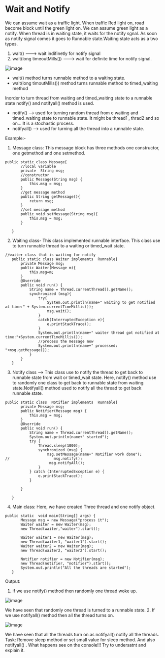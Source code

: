 #  Wait and Notify 

We can assume wait as a traffic light. When traffic  Red light on, road become block until the green light on. We can assume green light as a notify. When thread is in waiting state, it waits for the notify sgnal. As soon as notify signal comes it goes to Runnable state.Waiting state acts as a two types. 
1. wait() ---> wait indifinetly for notify signal
2. wait(long timeoutMills()) ---> wait for definite time for notify signal. 

![image](https://user-images.githubusercontent.com/75389185/194759755-d2ec03a3-5ac5-45d1-8ac2-c42c8701a87d.png)

- wait() method turns runnable method to a waiting state. 
- wait(long timoutMills()) method turns runnable method to timed_waiting method

Inorder to turn thread from  waiting and timed_waiting state to a runnable state notify() and notifyall() method is used. 
 - notify() --> used for turning  random thread from e waiting and timed_waiting state to runnable state. It might be thread1 , thrad2 and so on... It is a stochastic process.
 - notifyall() --> used for turning all the thread into a runnable state.

 Example:-

 1. Message class:
 This message block has three methods one constructor, one  getmethod and one setmethod.
 ```
 public static class Message{
        //local variable
        private  String msg;
        //constructor
        public Message(String msg) {
            this.msg = msg;
        }
        //get message method
        public String getMessage(){
            return msg;
        }
        //set message method
        public void setMessage(String msg){
            this.msg = msg;
        }

    }
 ```
 2. Waiting class- This class implemented runnable interface. This class use to turn runnable thread to a waiting or timed_wait state. 
 ```
 //waiter class that is waiting for notify
    public static class Waiter implements  Runnable{
        private Message msg;
        public Waiter(Message m){
            this.msg=m;
        }
        @Override
        public void run() {
            String name = Thread.currentThread().getName();
            synchronized (msg){
                try{
                    System.out.println(name+" waiting to get notified at time:" + System.currentTimeMillis());
                    msg.wait();
                }
                catch(InterruptedException e){
                    e.printStackTrace();
                }
                System.out.println(name+" waiter thread got notified at time:"+System.currentTimeMillis());
                //process the message now
                System.out.println(name+" processed: "+msg.getMessage());
            }
        }
    }
 ```

 3. Notify class --> This class use to notify the thread to get back to runnable state from wait or timed_wait state. Here, notify() method use to randomly one class to get back to runnable state from waiting state.Notifyall() method used to notify all the thread to get back runnable state.

 ```
 public static class  Notifier implements  Runnable{
        private Message msg;
        public Notifier(Message msg) {
            this.msg = msg;
        }
        @Override
        public void run() {
            String name = Thread.currentThread().getName();
            System.out.println(name+" started");
            try {
                Thread.sleep(1000);
                synchronized (msg) {
                    msg.setMessage(name+" Notifier work done");
//                    msg.notify();
                     msg.notifyAll();
                }
            } catch (InterruptedException e) {
                e.printStackTrace();
            }

        }

    }
 ```

 4. Main class: Here, we have created  Three thread and one notify object. 
 ```
 public static  void main(String[] args) {
        Message msg = new Message("process it");
        Waiter waiter = new Waiter(msg);
        new Thread(waiter,"waiter").start();

        Waiter waiter1 = new Waiter(msg);
        new Thread(waiter1, "waiter1").start();
        Waiter waiter2 = new Waiter(msg);
        new Thread(waiter2, "waiter2").start();

        Notifier notifier = new Notifier(msg);
        new Thread(notifier, "notifier").start();
        System.out.println("All the threads are started");
    }
 ```
 Output:
 1. If we  use notify() method then randomly one thread woke up.

 ![image](https://user-images.githubusercontent.com/75389185/194761735-7a84fd8e-f5a0-4a3d-bd27-01547ddc5f66.png)

 We have seen that randomly one thread is turned to a runnable state.
 2.  If we use notifyall() method then all the thread turns on.

![image](https://user-images.githubusercontent.com/75389185/194761886-45a3c14c-ff78-4c8e-a5cb-bd52e3153a6a.png)

We have seen that all the threads turn on as notifyall() notify all the threads.
Task:
Remove sleep method or set small value for sleep method. And also notifyall() .
What happens see on the console!!! Try to undersatnt and explain it.
